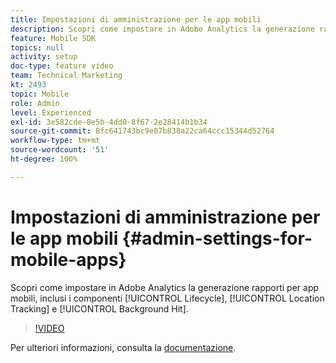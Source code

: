```yaml
---
title: Impostazioni di amministrazione per le app mobili
description: Scopri come impostare in Adobe Analytics la generazione rapporti per app mobili, compresi quelli sul ciclo di vita, il tracciamento della posizione e gli hit in background.
feature: Mobile SDK
topics: null
activity: setup
doc-type: feature video
team: Technical Marketing
kt: 2493
topic: Mobile
role: Admin
level: Experienced
exl-id: 3e582cde-8e5b-4dd0-8f67-2e28414b1b34
source-git-commit: 8fc641743bc9e07b838a22ca64ccc15344d52764
workflow-type: tm+mt
source-wordcount: '51'
ht-degree: 100%

---
```


# Impostazioni di amministrazione per le app mobili {#admin-settings-for-mobile-apps}

Scopri come impostare in Adobe Analytics la generazione rapporti per app mobili, inclusi i componenti [!UICONTROL Lifecycle], [!UICONTROL Location Tracking] e [!UICONTROL Background Hit].

>[!VIDEO](https://video.tv.adobe.com/v/25961/?quality=12&learn=on)

Per ulteriori informazioni, consulta la [documentazione](https://experienceleague.adobe.com/docs/mobile-services/using/get-started-ug/gs.html?lang=it).
